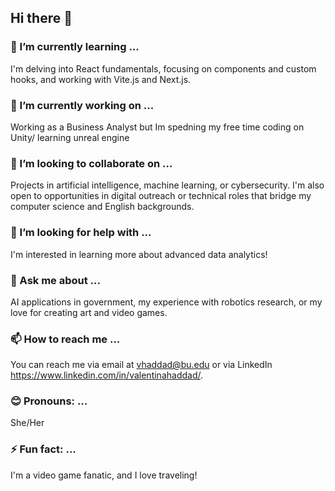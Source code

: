 ## Hi there 👋

### 🌱 I’m currently learning ...
I'm delving into React fundamentals, focusing on components and custom hooks, and working with Vite.js and Next.js.

### 🔭 I’m currently working on ...
Working as a Business Analyst but Im spedning my free time coding on Unity/ learning unreal engine

### 🤝 I’m looking to collaborate on ...
Projects in artificial intelligence, machine learning, or cybersecurity. I'm also open to opportunities in digital outreach or technical roles that bridge my computer science and English backgrounds.

### 🤔 I’m looking for help with ...
I'm interested in learning more about advanced data analytics!

### 💬 Ask me about ...
AI applications in government, my experience with robotics research, or my love for creating art and video games.

### 📫 How to reach me ...
You can reach me via email at vhaddad@bu.edu or via LinkedIn https://www.linkedin.com/in/valentinahaddad/.

### 😊 Pronouns: ...
She/Her

### ⚡ Fun fact: ...
I'm a video game fanatic, and I love traveling!
